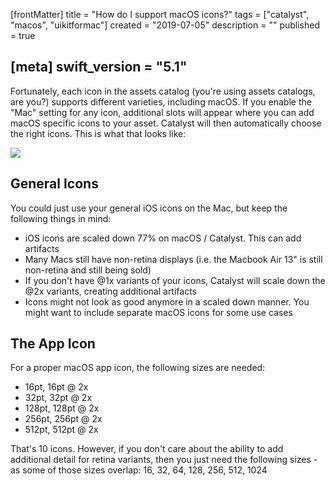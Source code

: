[frontMatter]
title = "How do I support macOS icons?"
tags = ["catalyst", "macos", "uikitformac"]
created = "2019-07-05"
description = ""
published = true

[meta]
swift_version = "5.1"
---



Fortunately, each icon in the assets catalog (you're using assets catalogs, are you?) supports different varieties, including macOS. If you enable the "Mac" setting for any icon, additional slots will appear where you can add macOS specific icons to your asset. Catalyst will then automatically choose the right icons. This is what that looks like:

![](/img-content/catalyst/mac_icon_assets.png)

## General Icons

You could just use your general iOS icons on the Mac, but keep the following things in mind:
- iOS icons are scaled down 77% on macOS / Catalyst. This can add artifacts
- Many Macs still have non-retina displays (i.e. the Macbook Air 13" is still non-retina and still being sold)
- If you don't have @1x variants of your icons, Catalyst will scale down the @2x variants, creating additional artifacts
- Icons might not look as good anymore in a scaled down manner. You might want to include separate macOS icons for some use cases


## The App Icon

For a proper macOS app icon, the following sizes are needed:
- 16pt, 16pt @ 2x
- 32pt, 32pt @ 2x
- 128pt, 128pt @ 2x
- 256pt, 256pt @ 2x
- 512pt, 512pt @ 2x

That's 10 icons. However, if you don't care about the ability to add additional detail for retina variants, then you just need the following sizes - as some of those sizes overlap: 16, 32, 64, 128, 256, 512, 1024
